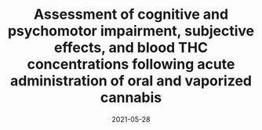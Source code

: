 ---
title: "Assessment of cognitive and psychomotor impairment, subjective effects, and blood THC concentrations following acute administration of oral and vaporized cannabis"
collection: publications
permalink: /publication/2021-05-28-cannabis-impairment
date: 2021-05-28
venue: 'Journal of Psychopharmacology'
paperurl: 'http://marterin.github.io/files/Spindle et al. (2021).pdf'
citation: 'Spindle TR, <b>Martin EL</b>, Grabenauer M, Woodward T, Milburn M, &amp; Vandrey R. Assessment of cognitive and psychomotor impairment, subjective effects, and blood THC concentrations following acute administration of oral and vaporized cannabis. <i>Journal of Psychopharmacology</i>. (2020).'
---